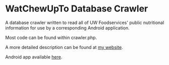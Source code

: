 # WatChewUpTo Database Crawler

A database crawler written to read all of UW Foodservices' public nutritional information for use by a corresponding Android application.

Most code can be found within crawler.php.

A more detailed description can be found at [my website](https://david-lu.com/watchewupto/).

Android app available [here](https://github.com/dannykliu/WatChewUpTo).
